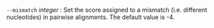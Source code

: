 `--mismatch` *integer*
: Set the score assigned to a mismatch (i.e. different nucleotides) in
  pairwise alignments. The default value is -4.
